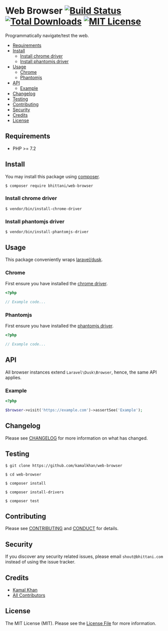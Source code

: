 # Web Browser [![Build Status][icon-status]][link-status] [![Total Downloads][icon-downloads]][link-downloads] [![MIT License][icon-license]](LICENSE.md)

Programmatically navigate/test the web.

- [Requirements](#requirements)
- [Install](#install)
  - [Install chrome driver](#install-chrome-driver)
  - [Install phantomjs driver](#install-phantomjs-driver)
- [Usage](#usage)
    - [Chrome](#chrome)
    - [Phantomjs](#phantomjs)
- [API](#api)
    - [Example](#example)
- [Changelog](#changelog)
- [Testing](#testing)
- [Contributing](#contributing)
- [Security](#security)
- [Credits](#credits)
- [License](#license)

## Requirements

- PHP >= 7.2

## Install

You may install this package using [composer][link-composer].

```shell
$ composer require bhittani/web-browser
```

### Install chrome driver

```shell
$ vendor/bin/install-chrome-driver
```

### Install phantomjs driver

```shell
$ vendor/bin/install-phantomjs-driver
```

## Usage

This package conveniently wraps [laravel/dusk](https://github.com/laravel/dusk).

### Chrome

First ensure you have installed the [chrome driver](#install-chrome-driver).

```php
<?php

// Example code...
```

### Phantomjs

First ensure you have installed the [phantomjs driver](#install-phantomjs-driver).

```php
<?php

// Example code...
```

## API

All browser instances extend `Laravel\Dusk\Browser`, hence, the same API applies.

### Example

```php
<?php

$browser->visit('https://example.com')->assertSee('Example');
```

## Changelog

Please see [CHANGELOG](CHANGELOG.md) for more information on what has changed.

## Testing

```shell
$ git clone https://github.com/kamalkhan/web-browser

$ cd web-browser

$ composer install

$ composer install-drivers

$ composer test
```

## Contributing

Please see [CONTRIBUTING](CONTRIBUTING.md) and [CONDUCT](CONDUCT.md) for details.

## Security

If you discover any security related issues, please email `shout@bhittani.com` instead of using the issue tracker.

## Credits

- [Kamal Khan](http://bhittani.com)
- [All Contributors](https://github.com/kamalkhan/web-browser/contributors)

## License

The MIT License (MIT). Please see the [License File](LICENSE.md) for more information.

<!--Status-->

[icon-status]: https://img.shields.io/github/workflow/status/kamalkhan/web-browser/main?style=flat-square

[link-status]: https://github.com/kamalkhan/web-browser

<!--Downloads-->

[icon-downloads]: https://img.shields.io/packagist/dt/bhittani/web-browser.svg?style=flat-square

[link-downloads]: https://packagist.org/packages/bhittani/web-browser

<!--License-->

[icon-license]: https://img.shields.io/badge/license-MIT-brightgreen.svg?style=flat-square

<!--composer-->

[link-composer]: https://getcomposer.org
